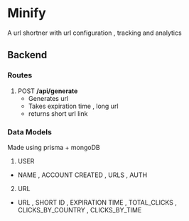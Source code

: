 # Minify

A url shortner with url configuration , tracking and analytics

## Backend

### Routes

1. POST **/api/generate**
   - Generates url
   - Takes expiration time , long url
   - returns short url link

### Data Models

Made using prisma + mongoDB

1. USER

- NAME , ACCOUNT CREATED , URLS , AUTH

2. URL

- URL , SHORT ID , EXPIRATION TIME , TOTAL_CLICKS , CLICKS_BY_COUNTRY , CLICKS_BY_TIME
